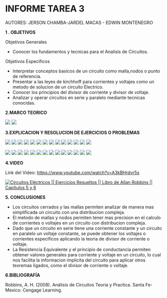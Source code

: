 # INFORME TAREA 3 

AUTORES: JERSON CHAMBA-JARDEL MACAS - EDWIN MONTENEGRO

**1 . OBJETIVOS**

Objetivos Generales
*  Conocer los fundamentos y tecnicas para el Analisis de Circuitos.

Objetivos Especificos

* Interpretar conceptos basicos de un circuito como malla,nodos o punto de referencia.
* Presentar a las leyes de kirchhoff para corrientes y voltajes como un metodo de solucion de un circuito Electrico.
* Conocer los principios del divisor de corriente y divisor de voltaje.
* Analizar y operar circuitos en serie y paralelo mediante tecnicas conocidas.




**2.MARCO TEORICO**

![]( https://github.com/JardelMacas/Tarea3/blob/main/Resumen/ResumenCap5.jpeg)
![](https://github.com/JardelMacas/Tarea3/blob/main/Resumen/ResumenCap6.jpeg )



**3.EXPLICACION Y RESOLUCION DE EJERCICIOS O PROBLEMAS**

![](https://github.com/JardelMacas/Tarea3/blob/main/Ejercicios/EjerCap5-01.png )
![](https://github.com/JardelMacas/Tarea3/blob/main/Ejercicios/EjerCap5-02.png )
![](https://github.com/JardelMacas/Tarea3/blob/main/Ejercicios/EjerCap5-03.png )
![](https://github.com/JardelMacas/Tarea3/blob/main/Ejercicios/EjerCap5-04.png )
![](https://github.com/JardelMacas/Tarea3/blob/main/Ejercicios/EjerCap5-05.png )
![](https://github.com/JardelMacas/Tarea3/blob/main/Ejercicios/EjerCap5-06.png )
![](https://github.com/JardelMacas/Tarea3/blob/main/Ejercicios/EjerCap5-07.png )
![](https://github.com/JardelMacas/Tarea3/blob/main/Ejercicios/EjerCap5-08.png )
![](https://github.com/JardelMacas/Tarea3/blob/main/Ejercicios/EjerCap5-09.png )
![](https://github.com/JardelMacas/Tarea3/blob/main/Ejercicios/EjerCap5-10.png )
![](https://github.com/JardelMacas/Tarea3/blob/main/Ejercicios/EjerCap5-11.png )
![](https://github.com/JardelMacas/Tarea3/blob/main/Ejercicios/EjerCap5-12.png )
![](https://github.com/JardelMacas/Tarea3/blob/main/Ejercicios/EjerCap5-13.png )
![](https://github.com/JardelMacas/Tarea3/blob/main/Ejercicios/EjerCap5-14.png )

![](https://github.com/JardelMacas/Tarea3/blob/main/Ejercicios/EjerCap6-01.png )
![](https://github.com/JardelMacas/Tarea3/blob/main/Ejercicios/EjerCap6-02.png )
![](https://github.com/JardelMacas/Tarea3/blob/main/Ejercicios/EjerCap6-03.png )
![](https://github.com/JardelMacas/Tarea3/blob/main/Ejercicios/EjerCap6-04.png )
![](https://github.com/JardelMacas/Tarea3/blob/main/Ejercicios/EjerCap6-05.png )
![](https://github.com/JardelMacas/Tarea3/blob/main/Ejercicios/EjerCap6-06.png )
![](https://github.com/JardelMacas/Tarea3/blob/main/Ejercicios/EjerCap6-07.png )
![](https://github.com/JardelMacas/Tarea3/blob/main/Ejercicios/EjerCap6-08.png )
![](https://github.com/JardelMacas/Tarea3/blob/main/Ejercicios/EjerCap6-09.png )
![](https://github.com/JardelMacas/Tarea3/blob/main/Ejercicios/EjerCap6-10.png )
![](https://github.com/JardelMacas/Tarea3/blob/main/Ejercicios/EjerCap6-11.png )
![](https://github.com/JardelMacas/Tarea3/blob/main/Ejercicios/EjerCap6-12.png )
![](https://github.com/JardelMacas/Tarea3/blob/main/Ejercicios/EjerCap6-13.png )
![](https://github.com/JardelMacas/Tarea3/blob/main/Ejercicios/EjerCap6-14.png )

**4.VIDEO**

Link del Video: https://www.youtube.com/watch?v=A3kBHrdvr5s

[![Circuitos Eléctricos || Ejercicios Resueltos || Libro de Allan Robbins || Capítulos 5 y 6](https://img.youtube.com/vi/A3kBHrdvr5s/0.jpg)](https://www.youtube.com/watch?v=A3kBHrdvr5s)

**5. CONCLUSIONES**

* Los circuitos cerrados y las mallas permiten analizar de manera mas simplificada un circuito con una distribucion compleja.
* El metodo de mallas y nodos permiten tener mas precision en el calculo de corrientes o voltajes en un circuito con distribucion compleja.
* Dado que un circuito en serie tiene una corriente constante y un circuito en paralelo un voltaje constante, se puede obtener los voltajes o corrientes especificos aplicando la teoria de divisor de corriente o voltaje.
* La Resistencia Equivalente y el principio de conductancia permiten obtener valores generales para corriente y voltaje en un circuito, lo cual nos facilita la informacion implicita del circuito para aplicar otros teoremas ligados, como el divisor de corriente o voltaje.


**6.BIBLIOGRAFÍA**

Robbins, A. H. (2008). Análisis de Circuitos Teoria y Practica. Santa Fe-Mexico: Cengage Learning.
